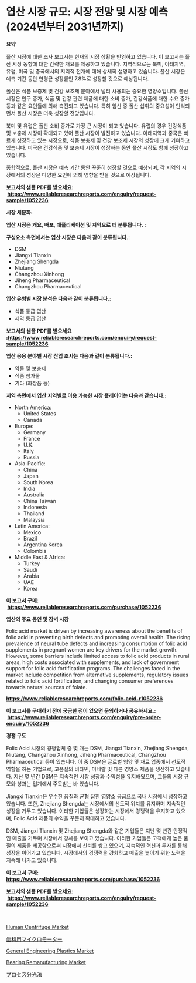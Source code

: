<p><h1>엽산 시장 규모: 시장 전망 및 시장 예측 (2024년부터 2031년까지)</h1></p><p><strong>요약</strong></p>
<p><p>폴산 시장에 대한 조사 보고서는 현재의 시장 상황을 반영하고 있습니다. 이 보고서는 폴산 시장 동향에 대한 간략한 개요를 제공하고 있습니다. 지역적으로는 북미, 아태지역, 유럽, 미국 및 중국에서의 지리적 전개에 대해 상세히 설명하고 있습니다. 폴산 시장은 예측 기간 동안 연평균 성장률인 7.8%로 성장할 것으로 예상됩니다.</p><p>폴산은 식품 보충제 및 건강 보조제 분야에서 널리 사용되는 중요한 영양소입니다. 폴산 시장은 인구 증가, 식품 및 건강 관련 제품에 대한 소비 증가, 건강식품에 대한 수요 증가 등과 같은 요인들에 의해 촉진되고 있습니다. 특히 임신 중 폴산 섭취의 중요성이 인식되면서 폴산 시장은 더욱 성장할 전망입니다.</p><p>북미 및 유럽은 폴산 소비 증가로 가장 큰 시장이 되고 있습니다. 유럽의 경우 건강식품 및 보충제 시장이 확대되고 있어 폴산 시장이 발전하고 있습니다. 아태지역과 중국은 빠르게 성장하고 있는 시장으로, 식품 보충제 및 건강 보조제 시장의 성장에 크게 기여하고 있습니다. 미국은 건강식품 및 보충제 시장이 성장하는 동안 폴산 시장도 함께 성장하고 있습니다.</p><p>종합적으로, 폴산 시장은 예측 기간 동안 꾸준히 성장할 것으로 예상되며, 각 지역의 시장에서의 성장은 다양한 요인에 의해 영향을 받을 것으로 예상됩니다.</p></p>
<p><strong>보고서의 샘플 PDF를 받으세요: &nbsp;<a href="https://www.reliableresearchreports.com/enquiry/request-sample/1052236">https://www.reliableresearchreports.com/enquiry/request-sample/1052236</a></strong></p>
<p><strong>시장 세분화:</strong></p>
<p><strong> 엽산 시장은 개요, 배포, 애플리케이션 및 지역으로 더 분류됩니다. :</strong></p>
<p><strong>구성요소 측면에서는 엽산 시장은 다음과 같이 분류됩니다.:</strong></p>
<p><ul><li>DSM</li><li>Jiangxi Tianxin</li><li>Zhejiang Shengda</li><li>Niutang</li><li>Changzhou Xinhong</li><li>Jiheng Pharmaceutical</li><li>Changzhou Pharmaceutical</li></ul></p>
<p><strong> 엽산 유형별 시장 분석은 다음과 같이 분류됩니다.:</strong></p>
<p><ul><li>식품 등급 엽산</li><li>제약 등급 엽산</li></ul></p>
<p><strong>보고서의 샘플 PDF를 받으세요 :<a href="https://www.reliableresearchreports.com/enquiry/request-sample/1052236">https://www.reliableresearchreports.com/enquiry/request-sample/1052236</a></strong></p>
<p><strong> 엽산 응용 분야별 시장 산업 조사는 다음과 같이 분류됩니다.:</strong></p>
<p><ul><li>약물 및 보충제</li><li>식품 첨가물</li><li>기타 (화장품 등)</li></ul></p>
<p><strong>지역 측면에서 엽산 지역별로 이용 가능한 시장 플레이어는 다음과 같습니다.:</strong></p>
<p><ul>
    <li>
        North America:
        <ul>
            <li>United States</li>
            <li>Canada</li>
        </ul>
    </li>
    <li>
        Europe:
        <ul>
            <li>Germany</li>
            <li>France</li>
            <li>U.K.</li>
            <li>Italy</li>
            <li>Russia</li>
        </ul>
    </li>
    <li>
        Asia-Pacific:
        <ul>
            <li>China</li>
            <li>Japan</li>
            <li>South Korea</li>
            <li>India</li>
            <li>Australia</li>
            <li>China Taiwan</li>
            <li>Indonesia</li>
            <li>Thailand</li>
            <li>Malaysia</li>
        </ul>
    </li>
    <li>
        Latin America:
        <ul>
            <li>Mexico</li>
            <li>Brazil</li>
            <li>Argentina Korea</li>
            <li>Colombia</li>
        </ul>
    </li>
    <li>
        Middle East & Africa:
        <ul>
            <li>Turkey</li>
            <li>Saudi</li>
            <li>Arabia</li>
            <li>UAE</li>
            <li>Korea</li>
        </ul>
    </li>
    </ul></p>
<p><strong>이 보고서 구매: &nbsp;<a href="https://www.reliableresearchreports.com/purchase/1052236">https://www.reliableresearchreports.com/purchase/1052236</a></strong></p>
<p><strong>엽산의 주요 동인 및 장벽 시장</strong></p>
<p><p>Folic acid market is driven by increasing awareness about the benefits of folic acid in preventing birth defects and promoting overall health. The rising prevalence of neural tube defects and increasing consumption of folic acid supplements in pregnant women are key drivers for the market growth. However, some barriers include limited access to folic acid products in rural areas, high costs associated with supplements, and lack of government support for folic acid fortification programs. The challenges faced in the market include competition from alternative supplements, regulatory issues related to folic acid fortification, and changing consumer preferences towards natural sources of folate.</p></p>
<p><strong><a href="https://www.reliableresearchreports.com/folic-acid-r1052236">https://www.reliableresearchreports.com/folic-acid-r1052236</a></strong></p>
<p><strong>이 보고서를 구매하기 전에 궁금한 점이 있으면 문의하거나 공유하세요.: &nbsp;<a href="https://www.reliableresearchreports.com/enquiry/pre-order-enquiry/1052236">https://www.reliableresearchreports.com/enquiry/pre-order-enquiry/1052236</a></strong></p>
<p><strong>경쟁 구도</strong></p>
<p><p>Folic Acid 시장의 경쟁업체 중 몇 개는 DSM, Jiangxi Tianxin, Zhejiang Shengda, Niutang, Changzhou Xinhong, Jiheng Pharmaceutical, Changzhou Pharmaceutical 등이 있습니다. 이 중 DSM은 글로벌 영양 및 재료 업종에서 선도적 역할을 하는 기업으로, 고품질의 비타민, 미네랄 및 다른 영양소 제품을 생산하고 있습니다. 지난 몇 년간 DSM은 지속적인 시장 성장과 수익성을 유지해왔으며, 그들의 시장 규모와 성과는 업계에서 주목받는 바 있습니다.</p><p>Jiangxi Tianxin은 우수한 품질과 균형 잡힌 영양소 공급으로 국내 시장에서 성장하고 있습니다. 또한, Zhejiang Shengda는 시장에서의 선도적 위치를 유지하며 지속적인 성장을 거두고 있습니다. 이러한 기업들은 성장하는 시장에서 경쟁력을 유지하고 있으며, Folic Acid 제품의 수익을 꾸준히 확대하고 있습니다.</p><p>DSM, Jiangxi Tianxin 및 Zhejiang Shengda와 같은 기업들은 지난 몇 년간 안정적인 매출을 거두며 시장에서 강세를 보이고 있습니다. 이러한 기업들은 고객에게 높은 품질의 제품을 제공함으로써 시장에서 신뢰를 쌓고 있으며, 지속적인 혁신과 투자를 통해 성장을 이어가고 있습니다. 시장에서의 경쟁력을 강화하고 매출을 높이기 위한 노력을 지속해 나가고 있습니다.</p></p>
<p><strong>이 보고서 구매: &nbsp; <a href="https://www.reliableresearchreports.com/purchase/1052236">https://www.reliableresearchreports.com/purchase/1052236</a></strong></p>
<p><strong>보고서의 샘플 PDF를 받으세요: &nbsp;<a href="https://www.reliableresearchreports.com/enquiry/request-sample/1052236">https://www.reliableresearchreports.com/enquiry/request-sample/1052236</a></strong><strong></strong></p>
<p>&nbsp;</p>
<p><p><a href="https://github.com/Sherrillcrooksxa8i18ucf2m/Market-Research-Report-List-2/blob/main/human-centrifuge-market.md">Human Centrifuge Market</a></p><p><a href="https://medium.com/@nic.neale/%E6%AD%AF%E7%A7%91%E3%83%9E%E3%82%A4%E3%82%AF%E3%83%AD%E3%83%A2%E3%83%BC%E3%82%BF%E3%83%BC%E5%B8%82%E5%A0%B4%E5%B1%95%E6%9C%9B-%E6%A5%AD%E7%95%8C%E6%A6%82%E8%A6%81%E3%81%A8%E4%BA%88%E6%B8%AC-2024%E5%B9%B4%E3%81%8B%E3%82%892031%E5%B9%B4-146696d48cf6">歯科用マイクロモーター</a></p><p><a href="https://issuu.com/reportprime-2/docs/general-engineering-plastics-market-size-2030.pptx">General Engineering Plastics Market</a></p><p><a href="https://view.publitas.com/reportprime-1/bearing-remanufacturing-market-size-reveals-the-best-marketing-channels-in-global-industry/">Bearing Remanufacturing Market</a></p><p><a href="https://medium.com/@maureenbiologist34/%E3%83%97%E3%83%AD%E3%82%BB%E3%82%B9%E5%88%86%E5%85%89%E5%B8%82%E5%A0%B4%E3%81%AE%E5%B1%95%E6%9C%9B-%E6%A5%AD%E7%95%8C%E6%A6%82%E8%A6%81%E3%81%A8%E4%BA%88%E6%B8%AC-2024%E5%B9%B4%E3%81%8B%E3%82%892031%E5%B9%B4-2f55fe6e1e5f">プロセス分光法</a></p></p>
